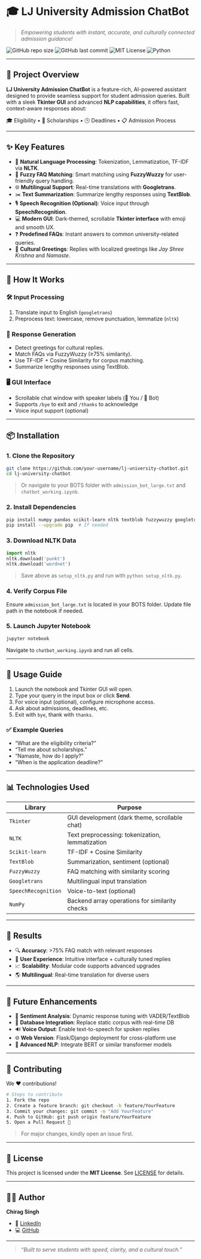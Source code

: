 # 🎓 LJ University Admission ChatBot

> *Empowering students with instant, accurate, and culturally connected admission guidance!*

![GitHub repo size](https://img.shields.io/github/repo-size/CHIRAG-singh123/lj-university-chatbot)
![GitHub last commit](https://img.shields.io/github/last-commit/CHIRAG-singh123/lj-university-chatbot)
![MIT License](https://img.shields.io/badge/license-MIT-green)
![Python](https://img.shields.io/badge/Made%20with-Python-blue)

---

## 🌟 Project Overview

**LJ University Admission ChatBot** is a feature-rich, AI-powered assistant designed to provide seamless support for student admission queries. Built with a sleek **Tkinter GUI** and advanced **NLP capabilities**, it offers fast, context-aware responses about:

🎓 Eligibility • 🎁 Scholarships • 🕒 Deadlines • 📋 Admission Process

---

## ✨ Key Features

- 🤖 **Natural Language Processing**: Tokenization, Lemmatization, TF-IDF via **NLTK**.
- 🧠 **Fuzzy FAQ Matching**: Smart matching using **FuzzyWuzzy** for user-friendly query handling.
- 🌐 **Multilingual Support**: Real-time translations with **Googletrans**.
- ✂️ **Text Summarization**: Summarize lengthy responses using **TextBlob**.
- 🎙️ **Speech Recognition (Optional)**: Voice input through **SpeechRecognition**.
- 💻 **Modern GUI**: Dark-themed, scrollable **Tkinter interface** with emoji and smooth UX.
- ❓ **Predefined FAQs**: Instant answers to common university-related queries.
- 🙏 **Cultural Greetings**: Replies with localized greetings like *Jay Shree Krishna* and *Namaste*.

---

## 🧠 How It Works

### 🛠 Input Processing
1. Translate input to English (`googletrans`)
2. Preprocess text: lowercase, remove punctuation, lemmatize (`nltk`)

### 🔁 Response Generation
- Detect greetings for cultural replies.
- Match FAQs via FuzzyWuzzy (≥75% similarity).
- Use TF-IDF + Cosine Similarity for corpus matching.
- Summarize lengthy responses using TextBlob.

### 🖥 GUI Interface
- Scrollable chat window with speaker labels (👤 You / 🤖 Bot)
- Supports `/bye` to exit and `/thanks` to acknowledge
- Voice input support (optional)

---

## 📦 Installation

### 1. Clone the Repository
```bash
git clone https://github.com/your-username/lj-university-chatbot.git
cd lj-university-chatbot
```

> Or navigate to your BOTS folder with `admission_bot_large.txt` and `chatbot_working.ipynb`.

### 2. Install Dependencies
```bash
pip install numpy pandas scikit-learn nltk textblob fuzzywuzzy googletrans==3.1.0a0 SpeechRecognition
pip install --upgrade pip  # If needed
```

### 3. Download NLTK Data
```python
import nltk
nltk.download('punkt')
nltk.download('wordnet')
```

> Save above as `setup_nltk.py` and run with `python setup_nltk.py`.

### 4. Verify Corpus File
Ensure `admission_bot_large.txt` is located in your BOTS folder. Update file path in the notebook if needed.

### 5. Launch Jupyter Notebook
```bash
jupyter notebook
```

Navigate to `chatbot_working.ipynb` and run all cells.

---

## 🚀 Usage Guide

1. Launch the notebook and Tkinter GUI will open.
2. Type your query in the input box or click **Send**.
3. For voice input (optional), configure microphone access.
4. Ask about admissions, deadlines, etc.
5. Exit with `bye`, thank with `thanks`.

### ✅ Example Queries
- “What are the eligibility criteria?”
- “Tell me about scholarships.”
- “Namaste, how do I apply?”
- “When is the application deadline?”

---

## 📊 Technologies Used

| Library           | Purpose                                               |
|------------------|-------------------------------------------------------|
| `Tkinter`        | GUI development (dark theme, scrollable chat)         |
| `NLTK`           | Text preprocessing: tokenization, lemmatization       |
| `Scikit-learn`   | TF-IDF + Cosine Similarity                            |
| `TextBlob`       | Summarization, sentiment (optional)                   |
| `FuzzyWuzzy`     | FAQ matching with similarity scoring                  |
| `Googletrans`    | Multilingual input translation                        |
| `SpeechRecognition` | Voice-to-text (optional)                           |
| `NumPy`          | Backend array operations for similarity checks        |

---

## 🎯 Results

- 🔍 **Accuracy**: >75% FAQ match with relevant responses
- 💬 **User Experience**: Intuitive interface + culturally tuned replies
- 📈 **Scalability**: Modular code supports advanced upgrades
- 🌎 **Multilingual**: Real-time translation for diverse users

---

## 🔮 Future Enhancements

- 🧠 **Sentiment Analysis**: Dynamic response tuning with VADER/TextBlob
- 💾 **Database Integration**: Replace static corpus with real-time DB
- 🔊 **Voice Output**: Enable text-to-speech for spoken replies
- 🌐 **Web Version**: Flask/Django deployment for cross-platform use
- 🤖 **Advanced NLP**: Integrate BERT or similar transformer models

---

## 🤝 Contributing

We ❤️ contributions!

```bash
# Steps to contribute
1. Fork the repo
2. Create a feature branch: git checkout -b feature/YourFeature
3. Commit your changes: git commit -m "Add YourFeature"
4. Push to GitHub: git push origin feature/YourFeature
5. Open a Pull Request 🚀
```

> For major changes, kindly open an issue first.

---

## 📜 License

This project is licensed under the **MIT License**. See [LICENSE](LICENSE) for details.

---

## 👨‍💻 Author

**Chirag Singh**

- 🔗 [LinkedIn](https://www.linkedin.com/in/thechiragsingh/)
- 💻 [GitHub](https://github.com/CHIRAG-singh123)

---

> *“Built to serve students with speed, clarity, and a cultural touch.”*
